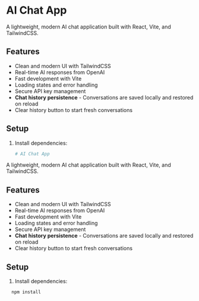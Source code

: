# AI Chat App

A lightweight, modern AI chat application built with React, Vite, and TailwindCSS.

## Features

- Clean and modern UI with TailwindCSS
- Real-time AI responses from OpenAI
- Fast development with Vite
- Loading states and error handling
- Secure API key management
- **Chat history persistence** - Conversations are saved locally and restored on reload
- Clear history button to start fresh conversations

## Setup

1. Install dependencies:
   ```bash
   # AI Chat App
A lightweight, modern AI chat application built with React, Vite, and TailwindCSS.
## Features
- Clean and modern UI with TailwindCSS
- Real-time AI responses from OpenAI
- Fast development with Vite
- Loading states and error handling
- Secure API key management
- **Chat history persistence** - Conversations are saved locally and restored on reload
- Clear history button to start fresh conversations
## Setup
1. Install dependencies:
 ```bash
   npm install
